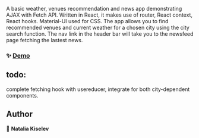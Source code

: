 A basic weather, venues recommendation and news app demonstrating AJAX with Fetch API. Written in React, it makes use of router, React context, React hooks. Material-UI used for CSS. 
The app allows you to find recommended venues and current weather for a chosen city using the city search function. The nav link in the header bar will take you to the newsfeed page fetching the lastest news.

### ✨ [Demo](https://wanderlust-nk.netlify.app)


## todo:
complete fetching hook with usereducer, integrate for both city-dependent components.

## Author

👤 **Natalia Kiselev**
